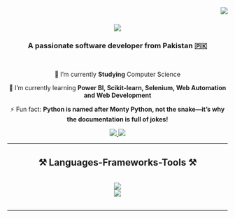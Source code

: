 <img align="right" src="https://visitor-badge.laobi.icu/badge?page_id=MuhammadHamzaZeeshan" /> 

<h1 align="center"> 
  <img src="https://readme-typing-svg.herokuapp.com/?font=Righteous&size=35&center=true&vCenter=true&width=500&height=70&duration=4000&lines=Hi+There!+👋;+I'm+Hamza+Zeeshan!;" /> 
</h1> 

<h3 align="center">A passionate software developer from Pakistan 🇵🇰</h3> 
<br/>

<div align="center"> 
  
  🔭 I’m currently **Studying** Computer Science 
  
  🌱 I’m currently learning **Power BI, Scikit-learn, Selenium, Web Automation and Web Development** 
  
  ⚡ Fun fact: **Python is named after Monty Python, not the snake—it’s why the documentation is full of jokes!** 
  
</div>

<div align="center"> 
  <a href="mailto:hamzazeeshan675@gmail.com">
    <img src="https://img.shields.io/badge/Gmail-333333?style=for-the-badge&logo=gmail&logoColor=red" />
  </a>
  <a href="https://www.linkedin.com/in/hamzaaz" target="_blank"> 
    <img src="https://img.shields.io/badge/LinkedIn-0077B5?style=for-the-badge&logo=linkedin&logoColor=white" target="_blank" /> 
  </a>
</div> 

<hr/> 

<h2 align="center">⚒️ Languages-Frameworks-Tools ⚒️</h2> 
<br/> 

<div align="center"> 
  <img src="https://skillicons.dev/icons?i=python,c,java,javascript,mysql" /><br>
  <img src="https://skillicons.dev/icons?i=scikitlearn,react,html,css,vscode,github,git" /> 
</div> 

<br/> 

<hr/> 
<br/>
